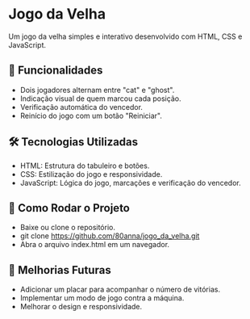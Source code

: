 # Jogo da Velha

Um jogo da velha simples e interativo desenvolvido com HTML, CSS e JavaScript.

## 📌 Funcionalidades
* Dois jogadores alternam entre "cat" e "ghost".
* Indicação visual de quem marcou cada posição.
* Verificação automática do vencedor.
* Reinício do jogo com um botão "Reiniciar".

## 🛠️ Tecnologias Utilizadas
* HTML: Estrutura do tabuleiro e botões.
* CSS: Estilização do jogo e responsividade.
* JavaScript: Lógica do jogo, marcações e verificação do vencedor.

## 🚀 Como Rodar o Projeto
* Baixe ou clone o repositório.
* git clone https://github.com/80anna/jogo_da_velha.git
* Abra o arquivo index.html em um navegador.

## 📌 Melhorias Futuras
* Adicionar um placar para acompanhar o número de vitórias.
* Implementar um modo de jogo contra a máquina.
* Melhorar o design e responsividade.


